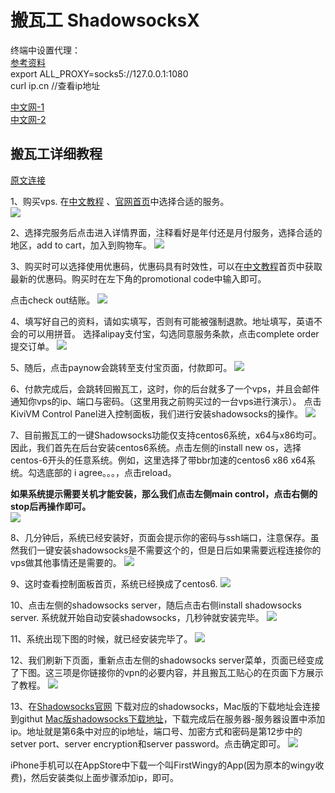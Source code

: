# 搬瓦工 ShadowsocksX

终端中设置代理：  
[参考资料](https://blog.fazero.me/2015/09/15/%E8%AE%A9%E7%BB%88%E7%AB%AF%E8%B5%B0%E4%BB%A3%E7%90%86%E7%9A%84%E5%87%A0%E7%A7%8D%E6%96%B9%E6%B3%95/)  
export ALL_PROXY=socks5://127.0.0.1:1080  
curl ip.cn //查看ip地址   

[中文网-1](http://www.bandwagonhost.net/)  
[中文网-2](http://banwagong.cn/) 

## 搬瓦工详细教程
[原文连接](http://www.huizhanzhang.com/2017/05/bandwagon-one-key-shadowsocks.html)

1、购买vps.
在[中文教程](http://banwagong.cn/) 、[官网首页](https://bwh1.net/vps-hosting.php)中选择合适的服务。  
![](image/banwagong/jiaocheng0.png)

2、选择完服务后点击进入详情界面，注释看好是年付还是月付服务，选择合适的地区，add to cart，加入到购物车。
![](image/banwagong/jiaocheng1.jpg)

3、购买时可以选择使用优惠码，优惠码具有时效性，可以在[中文教程](http://banwagong.cn/)首页中获取最新的优惠码。购买时在左下角的promotional code中输入即可。

点击check out结账。
![](image/banwagong/jiaocheng2.jpg)


4、填写好自己的资料，请如实填写，否则有可能被强制退款。地址填写，英语不会的可以用拼音。
选择alipay支付宝，勾选同意服务条款，点击complete order提交订单。
![](image/banwagong/jiaocheng3.jpg)

5、随后，点击paynow会跳转至支付宝页面，付款即可。
![](image/banwagong/jiaocheng4.jpg)

6、付款完成后，会跳转回搬瓦工，这时，你的后台就多了一个vps，并且会邮件通知你vps的ip、端口与密码。（这里用我之前购买过的一台vps进行演示）。
点击KiviVM Control Panel进入控制面板，我们进行安装shadowsocks的操作。
![](image/banwagong/jiaocheng5.jpg)

7、目前搬瓦工的一键Shadowsocks功能仅支持centos6系统，x64与x86均可。因此，我们首先在后台安装centos6系统。点击左侧的install new os，选择centos-6开头的任意系统。例如，这里选择了带bbr加速的centos6 x86 x64系统。勾选底部的 i agree。。。，点击reload。

**如果系统提示需要关机才能安装，那么我们点击左侧main control，点击右侧的stop后再操作即可。**  
![](image/banwagong/jiaocheng6.jpg)

8、几分钟后，系统已经安装好，页面会提示你的密码与ssh端口，注意保存。虽然我们一键安装shadowsocks是不需要这个的，但是日后如果需要远程连接你的vps做其他事情还是需要的。
![](image/banwagong/jiaocheng7.jpg)

9、这时查看控制面板首页，系统已经换成了centos6.
![](image/banwagong/jiaocheng8.jpg)

10、点击左侧的shadowsocks server，随后点击右侧install shadowsocks server.
系统就开始自动安装shadowsocks，几秒钟就安装完毕。
![](image/banwagong/jiaocheng9.jpg)

11、系统出现下图的时候，就已经安装完毕了。
![](image/banwagong/jiaocheng10.jpg)

12、我们刷新下页面，重新点击左侧的shadowsocks server菜单，页面已经变成了下图。这三项是你链接你的vpn的必要内容，并且搬瓦工贴心的在页面下方展示了教程。
![](image/banwagong/jiaocheng11.jpg)

13、在[Shadowsocks官网](https://shadowsocks.org/en/download/clients.html) 下载对应的shadowsocks，Mac版的下载地址会连接到githut [Mac版shadowsocks下载地址](https://github.com/shadowsocks/ShadowsocksX-NG/releases)，下载完成后在服务器-服务器设置中添加ip。地址就是第6条中对应的ip地址，端口号、加密方式和密码是第12步中的setver port、server encryption和server password。点击确定即可。
![](image/banwagong/jiaocheng12.png)

iPhone手机可以在AppStore中下载一个叫FirstWingy的App(因为原本的wingy收费)，然后安装类似上面步骤添加ip，即可。
